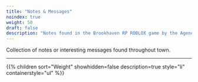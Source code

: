 ```yaml
---
title: "Notes & Messages"
noindex: true
weight: 50
draft: false
description: "Notes found in the Brookhaven RP ROBLOX game by the Agency, Mr. B, Mr. Brookhaven, Madison, and other messages."
---
```


Collection of notes or interesting messages found throughout town.

---

{{% children sort="Weight" showhidden=false description=true style="li" containerstyle="ul" %}}
